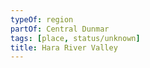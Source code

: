 ```yaml
---
typeOf: region
partOf: Central Dunmar
tags: [place, status/unknown]
title: Hara River Valley
---
```



